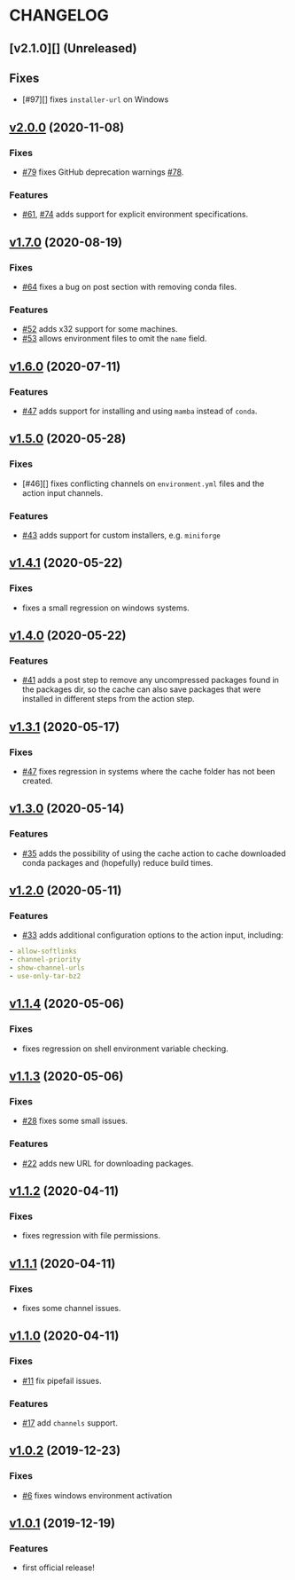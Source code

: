 # CHANGELOG

## [v2.1.0][] (Unreleased)

## Fixes

- [#97][] fixes `installer-url` on Windows

## [v2.0.0][] (2020-11-08)

### Fixes

- [#79][] fixes GitHub deprecation warnings [#78][].

### Features

- [#61][], [#74][] adds support for explicit environment specifications.

[v2.0.0]: https://github.com/conda-incubator/setup-miniconda/releases/tag/v2.0.0
[#61]: https://github.com/conda-incubator/setup-miniconda/pull/61
[#74]: https://github.com/conda-incubator/setup-miniconda/pull/74
[#78]: https://github.com/conda-incubator/setup-miniconda/pull/78
[#79]: https://github.com/conda-incubator/setup-miniconda/pull/79

## [v1.7.0][] (2020-08-19)

### Fixes

- [#64][] fixes a bug on post section with removing conda files.


### Features

- [#52][] adds x32 support for some machines.
- [#53][] allows environment files to omit the `name` field.

[v1.7.0]: https://github.com/conda-incubator/setup-miniconda/releases/tag/v1.7.0
[#64]: https://github.com/conda-incubator/setup-miniconda/pull/64
[#53]: https://github.com/conda-incubator/setup-miniconda/pull/53
[#52]: https://github.com/conda-incubator/setup-miniconda/pull/52

## [v1.6.0][] (2020-07-11)

### Features

- [#47][] adds support for installing and using `mamba` instead of `conda`.

[v1.6.0]: https://github.com/conda-incubator/setup-miniconda/releases/tag/v1.6.0
[#47]: https://github.com/conda-incubator/setup-miniconda/pull/47

## [v1.5.0][] (2020-05-28)

### Fixes

- [#46][] fixes conflicting channels on `environment.yml` files and the action
  input channels.

### Features

- [#43][] adds support for custom installers, e.g. `miniforge`

[v1.5.0]: https://github.com/conda-incubator/setup-miniconda/releases/tag/v1.5.0
[#43]: https://github.com/conda-incubator/setup-miniconda/pull/43
[#47]: https://github.com/conda-incubator/setup-miniconda/pull/47

## [v1.4.1][] (2020-05-22)

### Fixes

- fixes a small regression on windows systems.

[v1.4.1]: https://github.com/conda-incubator/setup-miniconda/releases/tag/v1.4.1

## [v1.4.0][] (2020-05-22)

### Features

- [#41][] adds a post step to remove any uncompressed packages found in the
  packages dir, so the cache can also save packages that were installed in
  different steps from the action step.

[v1.4.0]: https://github.com/conda-incubator/setup-miniconda/releases/tag/v1.4.0
[#41]: https://github.com/conda-incubator/setup-miniconda/pull/41

## [v1.3.1][] (2020-05-17)

### Fixes

- [#47][] fixes regression in systems where the cache folder has not been
  created.

[v1.3.1]: https://github.com/conda-incubator/setup-miniconda/releases/tag/v1.3.1
[#47]: https://github.com/conda-incubator/setup-miniconda/pull/47

## [v1.3.0][] (2020-05-14)

### Features

- [#35][] adds the possibility of using the cache action to cache downloaded
  conda packages and (hopefully) reduce build times.

[v1.3.0]: https://github.com/conda-incubator/setup-miniconda/releases/tag/v1.3.0
[#35]: https://github.com/conda-incubator/setup-miniconda/pull/35

## [v1.2.0][] (2020-05-11)

### Features

- [#33][] adds additional configuration options to the action input, including:

```yaml
- allow-softlinks
- channel-priority
- show-channel-urls
- use-only-tar-bz2
```

[v1.2.0]: https://github.com/conda-incubator/setup-miniconda/releases/tag/v1.2.0
[#33]: https://github.com/conda-incubator/setup-miniconda/pull/33

## [v1.1.4][] (2020-05-06)

### Fixes

- fixes regression on shell environment variable checking.

[v1.1.4]: https://github.com/conda-incubator/setup-miniconda/releases/tag/v1.1.4

## [v1.1.3][] (2020-05-06)

### Fixes

- [#28][] fixes some small issues.

### Features

- [#22][] adds new URL for downloading packages.

[v1.1.3]: https://github.com/conda-incubator/setup-miniconda/releases/tag/v1.1.3
[#22]: https://github.com/conda-incubator/setup-miniconda/pull/22
[#28]: https://github.com/conda-incubator/setup-miniconda/pull/28

## [v1.1.2][] (2020-04-11)

### Fixes

- fixes regression with file permissions.

[v1.1.2]: https://github.com/conda-incubator/setup-miniconda/releases/tag/v1.1.2

## [v1.1.1][] (2020-04-11)

### Fixes

- fixes some channel issues.

[v1.1.1]: https://github.com/conda-incubator/setup-miniconda/releases/tag/v1.1.1

## [v1.1.0][] (2020-04-11)

### Fixes

- [#11][] fix pipefail issues.

### Features

- [#17][] add `channels` support.

[v1.1.0]: https://github.com/conda-incubator/setup-miniconda/releases/tag/v1.1.0
[#11]: https://github.com/conda-incubator/setup-miniconda/pull/11
[#17]: https://github.com/conda-incubator/setup-miniconda/pull/17


## [v1.0.2][] (2019-12-23)

### Fixes

- [#6][] fixes windows environment activation

[v1.0.2]: https://github.com/conda-incubator/setup-miniconda/releases/tag/v1.0.2
[#6]: https://github.com/conda-incubator/setup-miniconda/pull/6

## [v1.0.1][] (2019-12-19)

### Features

- first official release!

[v1.0.1]: https://github.com/conda-incubator/setup-miniconda/releases/tag/v1.0.1
